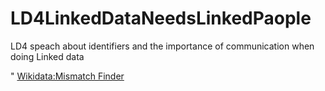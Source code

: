 # LD4LinkedDataNeedsLinkedPaople
LD4 speach about identifiers and the importance of communication when doing Linked data

" [Wikidata:Mismatch Finder](https://www.wikidata.org/wiki/Wikidata:Mismatch_Finder)

